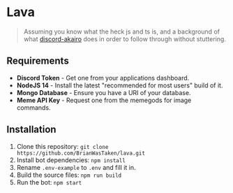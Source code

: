 # Lava
> Assuming you know what the heck js and ts is, and a background of what [discord-akairo](https://npmjs.com/package/discord-akairo) does in order to follow through without stuttering.

## Requirements
- **Discord Token** - Get one from your applications dashboard.
- **NodeJS 14** - Install the latest "recommended for most users" build of it.
- **Mongo Database** - Ensure you have a URI of your database.
- **Meme API Key** - Request one from the memegods for image commands.

## Installation
1. Clone this repository: `git clone https://github.com/BrianWasTaken/lava.git`
2. Install bot dependencies: `npm install`
4. Rename `.env-example` to `.env` and fill it in.
3. Build the source files: `npm run build`
5. Run the bot: `npm start`